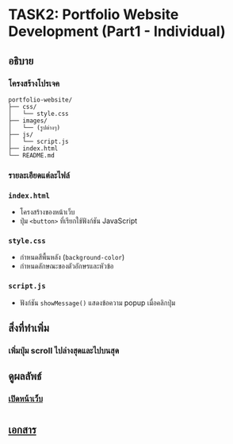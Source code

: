# TASK2: Portfolio Website Development (Part1 - Individual)

## อธิบาย
### โครงสร้างโปรเจค
    portfolio-website/
    ├── css/
    │   └── style.css 
    ├── images/
    │   └── (รูปต่างๆ)
    ├── js/
    │   └── script.js
    ├── index.html
    └── README.md

### รายละเอียดแต่ละไฟล์
### `index.html`
- โครงสร้างของหน้าเว็บ
- ปุ่ม `<button>` ที่เรียกใช้ฟังก์ชัน JavaScript

### `style.css`
- กำหนดสีพื้นหลัง (`background-color`)
- กำหนดลักษณะของตัวอักษรและหัวข้อ

### `script.js`
- ฟังก์ชัน `showMessage()` แสดงข้อความ popup เมื่อคลิกปุ่ม

## สิ่งที่ทำเพิ่ม
### เพิ่มปุ่ม scroll ไปล่างสุดและไปบนสุด

## ดูผลลัพธ์
### [เปิดหน้าเว็บ](https://nimble-halva-ea728e.netlify.app/)

#
## [เอกสาร](https://docs.google.com/document/d/1_uOD7wGJ4a9AEog13qBkNqSiBoQHNbyaOzHGwkTwYtM/edit?usp=sharing)
